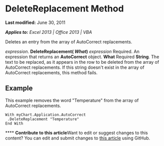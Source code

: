 
# DeleteReplacement Method

 **Last modified:** June 30, 2011

 _**Applies to:** Excel 2013 | Office 2013 | VBA_

Deletes an entry from the array of AutoCorrect replacements.

 _expression_. **DeleteReplacement( _What_)**
 _expression_ Required. An expression that returns an **AutoCorrect** object.
 **What** Required **String**. The text to be replaced, as it appears in the row to be deleted from the array of AutoCorrect replacements. If this string doesn't exist in the array of AutoCorrect replacements, this method fails.

## Example

This example removes the word "Temperature" from the array of AutoCorrect replacements.


```
With myChart.Application.AutoCorrect 
 .DeleteReplacement "Temperature" 
End With
```


****   **Contribute to this article**Want to edit or suggest changes to this content? You can edit and submit changes to  [this article](https://github.com/jhershey00/VBA_Excel_Test/OpenXMLCon/articles/d82693f6-5275-2473-55e8-2b3cc156d702.md) using GitHub.

